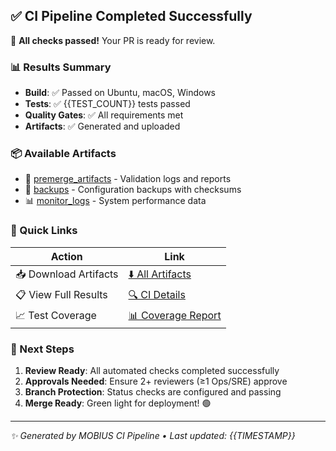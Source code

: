 ## ✅ CI Pipeline Completed Successfully

🎉 **All checks passed!** Your PR is ready for review.

### 📊 Results Summary
- **Build**: ✅ Passed on Ubuntu, macOS, Windows
- **Tests**: ✅ {{TEST_COUNT}} tests passed
- **Quality Gates**: ✅ All requirements met
- **Artifacts**: ✅ Generated and uploaded

### 📦 Available Artifacts
- 📁 [premerge_artifacts]({{ARTIFACTS_URL}}) - Validation logs and reports
- 💾 [backups]({{BACKUP_URL}}) - Configuration backups with checksums  
- 📊 [monitor_logs]({{MONITOR_URL}}) - System performance data

### 🔗 Quick Links
| Action | Link |
|--------|------|
| 📥 Download Artifacts | [⬇️ All Artifacts]({{ALL_ARTIFACTS_URL}}) |
| 📋 View Full Results | [🔍 CI Details]({{CI_DETAILS_URL}}) |
| 📈 Test Coverage | [📊 Coverage Report]({{COVERAGE_URL}}) |

### 🚀 Next Steps
1. **Review Ready**: All automated checks completed successfully
2. **Approvals Needed**: Ensure 2+ reviewers (≥1 Ops/SRE) approve  
3. **Branch Protection**: Status checks are configured and passing
4. **Merge Ready**: Green light for deployment! 🟢

---

*✨ Generated by MOBIUS CI Pipeline • Last updated: {{TIMESTAMP}}*